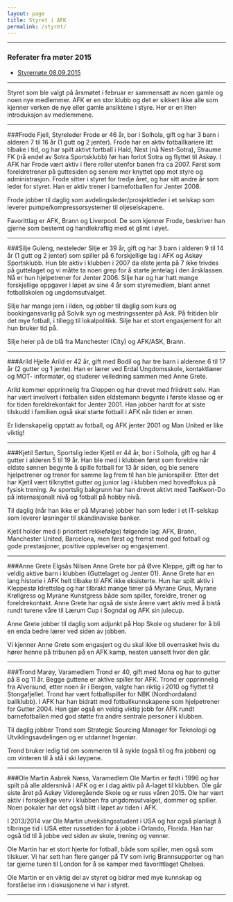 ```yaml
---
layout: page
title: Styret i AFK
permalink: /styret/
---
```


---
### Referater fra møter 2015

* [Styremøte 08.09.2015](http://askoyfk.no/styret/20150908)

---

Styret som ble valgt på årsmøtet i februar er sammensatt av noen gamle og noen nye medlemmer. AFK er en stor klubb og det er sikkert ikke alle som kjenner verken de nye eller gamle ansiktene i styre. Her er en liten introduksjon av medlemmene.

---

###Frode Fjell, Styreleder
Frode er 46 år, bor i Solhola, gift og har 3 barn i alderen 7 til 16 år (1 gutt og 2 jenter). Frode har en aktiv fotballkariere litt tilbake i tid, og har spilt aktivt fortball i Hald, Nest (nå Nest-Sotra), Straume FK (nå endel av Sotra Sportsklubb) før han forlot Sotra og flyttet til Askøy. I AFK har Frode vært aktiv i flere roller utenfor banen fra ca 2007. Først som foreldretrener på guttesiden og senere mer knyttet opp mot styre og administrasjon. Frode sitter i styret for tredje året, og har sitt andre år som leder for styret. Han er aktiv trener i barnefotballen for Jenter 2008.

Frode jobber til daglig som avdelingsleder/prosjektleder i et selskap som leverer pumpe/kompressorsystemer til oljeselskapene.

Favorittlag er AFK, Brann og Liverpool. De som kjenner Frode, beskriver han gjerne som bestemt og handlekraftig med et glimt i øyet.

---

###Silje Guleng, nesteleder
Silje er 39 år, gift og har 3 barn i alderen 9 til 14 år (1 gutt og 2 jenter) som spiller på 6 forskjellige lag i AFK og Askøy Sportsklubb. Hun ble aktiv i klubben i 2007 da elste jenta på 7 ikke trivdes på guttelaget og vi måtte ta noen grep for å starte jentelag i den årsklassen. Nå er hun hjelpetrener for Jenter 2006. Silje har og har hatt mange forskjellige oppgaver i løpet av sine 4 år som styremedlem, blant annet fotballskolen og ungdomsutvalget. 

Silje har mange jern i ilden, og jobber til daglig som kurs og bookingansvarlig på Solvik syn og mestringssenter på Ask. På fritiden blir det mye fotball, i tillegg til lokalpolitikk. Silje har et stort engasjement for alt hun bruker tid på.

Silje heier på de blå fra Manchester (City) og AFK/ASK, Brann. 

---

###Arild Hjelle
Arild er 42 år, gift med Bodil og har tre barn i alderene 6 til 17 år (2 gutter og 1 jente). Han er lærer ved Erdal Ungdomsskole, kontaktlærer og MOT- informatør, og studerer veiledning sammen med Anne Grete. 

Arild kommer opprinnelig fra Gloppen og har drevet med friidrett selv. Han har vært involvert i fotballen siden eldstemann begynte i første klasse og er for tiden foreldrekontakt for Jenter 2001. Han jobber hardt for at siste tilskudd i familien også skal starte fotball i AFK når tiden er innen.

Er lidenskapelig opptatt av fotball, og AFK jenter 2001 og Man United er like viktig!

---

###Kjetil Sørtun, Sportslig leder
Kjetil er 44 år, bor i Solhola, gift og har 4 gutter i alderen 5 til 19 år. Han ble med i klubben først som foreldre når eldste sønnen begynte å spille fotball for 13 år siden, og ble senere hjelpetrener og trener for samme lag frem til han ble juniorspiller. Etter det har Kjetil vært tilknyttet gutter og junior lag i klubben med hovedfokus på fysisk trening. Av sportslig bakgrunn har han drevet aktivt med TaeKwon-Do på internasjonalt nivå og fotball på hobby nivå. 

Til daglig (når han ikke er på Myrane) jobber han som leder i et IT-selskap som leverer løsninger til skandinaviske banker. 

Kjetil holder med (i prioritert rekkefølge) følgende lag: AFK, Brann, Manchester United, Barcelona, men først og fremst med god fotball og gode prestasjoner, positive opplevelser og engasjement.

---

###Anne Grete Elgsås Nilsen
Anne Grete bor på Øvre Kleppe, gift og har to veldig aktive barn i klubben (Guttelaget og Jenter 01). Anne Grete har en lang historie i AFK helt tilbake til AFK ikke eksisterte. Hun har spilt aktiv i Kleppestø Idrettslag og har tilbrakt mange timer på Myrane Grus, Myrane Krøllgress og Myrane Kunstgress både som spiller, foreldre, trener og foreldrekontakt. Anne Grete har også de siste årene vært aktiv med å bistå rundt turene våre til Lærum Cup i Sogndal og AFK sin julecup.

Anne Grete jobber til daglig som adjunkt på Hop Skole og studerer for å bli en enda bedre lærer ved siden av jobben.

Vi kjenner Anne Grete som engasjert og du skal ikke bli overrasket hvis du hører henne på tribunen på en AFK kamp, nesten uansett hvor den går.

---

###Trond Marøy, Varamedlem
Trond er 40, gift med Mona og har to gutter på 8 og 11 år. Begge guttene er aktive spiller for AFK. Trond er opprinnelig fra Alversund, etter noen år i Bergen, valgte han riktig i 2010 og flyttet til Stongafjellet. Trond har vært fotballspiller for NBK (Nordhordaland ballklubb). I AFK har han bidratt med fotballkunnskapene som hjelpetrener for Gutter 2004. Han gjør også en veldig viktig jobb for AFK rundt barnefotballen med god støtte fra andre sentrale personer i klubben.

Til daglig jobber Trond som Strategic Sourcing Manager for Teknologi og Utviklingsavdelingen og er utdannet Ingeniør. 

Trond bruker ledig tid om sommeren til å sykle (også til og fra jobben) og om vinteren til å stå i ski løypene.  

---

###Ole Martin Aabrek Næss, Varamedlem
Ole Martin er født i 1996 og har spilt på alle aldersnivå i AFK og er i dag aktiv på A-laget til klubben. Ole går siste året på Askøy Videregående Skole og er russ våren 2015. Ole har vært aktiv i forskjellige verv i klubben fra ungdomsutvalget, dommer og spiller. Noen pokaler har det også blitt i løpet av tiden i AFK. 

I 2013/2014 var Ole Martin utvekslingsstudent i USA og har også planlagt å tilbringe tid i USA etter russetiden for å jobbe i Orlando, Florida. Han har også tid til å jobbe ved siden av skole, trening og venner.

Ole Martin har et stort hjerte for fotball, både som spiller, men også som tilskuer. Vi har sett han flere ganger på TV som ivrig Brannsupporter og han tar gjerne turen til London for å se kamper med favorittlaget Chelsea. 

Ole Martin er en viktig del av styret og bidrar med mye kunnskap og forståelse inn i diskusjonene vi har i styret.

---

#
 